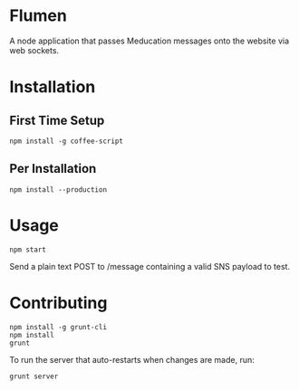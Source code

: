 # Flumen

A node application that passes Meducation messages onto the website via web sockets.

# Installation

## First Time Setup

    npm install -g coffee-script

## Per Installation

    npm install --production

# Usage

    npm start

Send a plain text POST to /message containing a valid SNS payload to test.

# Contributing

    npm install -g grunt-cli
    npm install
    grunt

To run the server that auto-restarts when changes are made, run:

    grunt server
